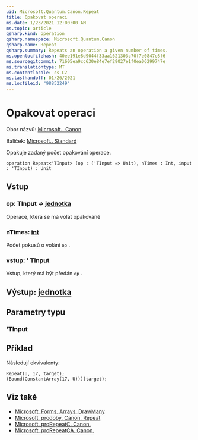 ```yaml
---
uid: Microsoft.Quantum.Canon.Repeat
title: Opakovat operaci
ms.date: 1/23/2021 12:00:00 AM
ms.topic: article
qsharp.kind: operation
qsharp.namespace: Microsoft.Quantum.Canon
qsharp.name: Repeat
qsharp.summary: Repeats an operation a given number of times.
ms.openlocfilehash: 40ee191e8d9044f33aa1621303c70f7e0847e8f6
ms.sourcegitcommit: 71605ea9cc630e84e7ef29027e1f0ea06299747e
ms.translationtype: MT
ms.contentlocale: cs-CZ
ms.lasthandoff: 01/26/2021
ms.locfileid: "98852249"
---
```

# <a name="repeat-operation"></a>Opakovat operaci

Obor názvů: [Microsoft.. Canon](xref:Microsoft.Quantum.Canon)

Balíček: [Microsoft.. Standard](https://nuget.org/packages/Microsoft.Quantum.Standard)


Opakuje zadaný počet opakování operace.

```qsharp
operation Repeat<'TInput> (op : ('TInput => Unit), nTimes : Int, input : 'TInput) : Unit
```


## <a name="input"></a>Vstup

### <a name="op--tinput--unit"></a>op: TInput => [jednotka](xref:microsoft.quantum.lang-ref.unit) 

Operace, která se má volat opakovaně


### <a name="ntimes--int"></a>nTimes: [int](xref:microsoft.quantum.lang-ref.int)

Počet pokusů o volání `op` .


### <a name="input--tinput"></a>vstup: ' TInput

Vstup, který má být předán `op` .



## <a name="output--unit"></a>Výstup: [jednotka](xref:microsoft.quantum.lang-ref.unit)



## <a name="type-parameters"></a>Parametry typu

### <a name="tinput"></a>'TInput



## <a name="example"></a>Příklad

Následují ekvivalenty:

```qsharp
Repeat(U, 17, target);
(Bound(ConstantArray(17, U)))(target);
```

## <a name="see-also"></a>Viz také

- [Microsoft. Forms. Arrays. DrawMany](xref:Microsoft.Quantum.Arrays.DrawMany)
- [Microsoft. prodoby. Canon. Repeat](xref:Microsoft.Quantum.Canon.RepeatA)
- [Microsoft. proRepeatC. Canon.](xref:Microsoft.Quantum.Canon.RepeatC)
- [Microsoft. proRepeatCA. Canon.](xref:Microsoft.Quantum.Canon.RepeatCA)